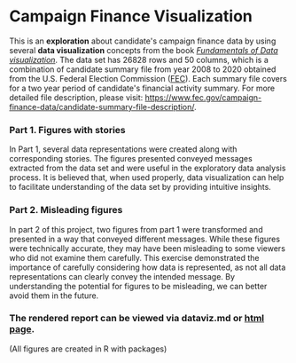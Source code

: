 # Campaign Finance Visualization

This is an **exploration** about candidate's campaign finance data by using several **data visualization** concepts from the book [*Fundamentals of Data visualization*](https://clauswilke.com/dataviz/index.html). The data set has 26828 rows and 50 columns, which is a combination of candidate summary file from year 2008 to 2020 obtained from the U.S. Federal Election Commission ([FEC](https://www.fec.gov/)). Each summary file covers for a two year period of candidate's financial activity summary. For more detailed file description, please visit: <https://www.fec.gov/campaign-finance-data/candidate-summary-file-description/>.

### Part 1. Figures with stories

In Part 1, several data representations were created along with corresponding stories. The figures presented conveyed messages extracted from the data set and were useful in the exploratory data analysis process. It is believed that, when used properly, data visualization can help to facilitate understanding of the data set by providing intuitive insights.

### Part 2. Misleading figures

In part 2 of this project, two figures from part 1 were transformed and presented in a way that conveyed different messages. While these figures were technically accurate, they may have been misleading to some viewers who did not examine them carefully. This exercise demonstrated the importance of carefully considering how data is represented, as not all data representations can clearly convey the intended message. By understanding the potential for figures to be misleading, we can better avoid them in the future.

### The rendered report can be viewed via dataviz.md or [html page](https://yuanzzhang.github.io/cf-dataviz/dataviz).

(All figures are created in R with packages)
